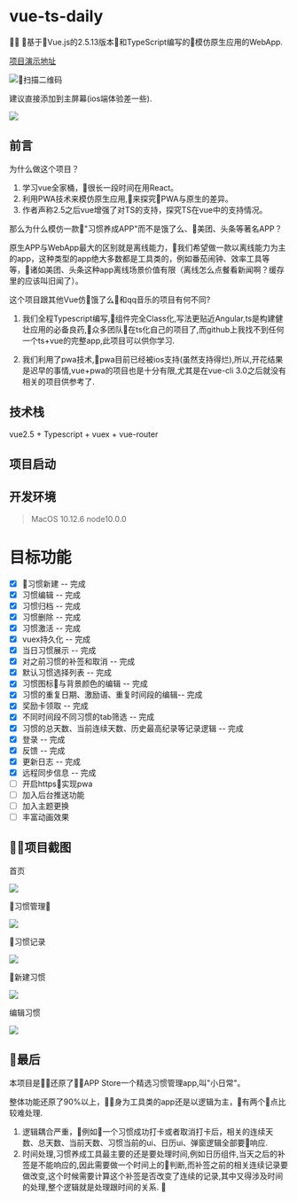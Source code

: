 # vue-ts-daily

基于Vue.js的2.5.13版本和TypeScript编写的模仿原生应用的WebApp.

[项目演示地址](http://day.xiaomuzhu.top/)

![扫描二维码](http://omrbgpqyl.bkt.clouddn.com/18-5-15/73469590.jpg)

建议直接添加到主屏幕(ios端体验差一些).

![](http://omrbgpqyl.bkt.clouddn.com/18-5-16/49737422.jpg)

## 前言

为什么做这个项目？

1. 学习vue全家桶，很长一段时间在用React。
2. 利用PWA技术来模仿原生应用,来探究PWA与原生的差异。
3. 作者声称2.5之后vue增强了对TS的支持，探究TS在vue中的支持情况。

那么为什么模仿一款"习惯养成APP"而不是饿了么、美团、头条等著名APP？

原生APP与WebApp最大的区别就是离线能力，我们希望做一款以离线能力为主的app，这种类型的app绝大多数都是工具类的，例如番茄闹钟、效率工具等等，诸如美团、头条这种app离线场景价值有限（离线怎么点餐看新闻啊？缓存里的应该叫旧闻了）。

这个项目跟其他Vue仿饿了么和qq音乐的项目有何不同?

1. 我们全程Typescript编写,组件完全Class化,写法更贴近Angular,ts是构建健壮应用的必备良药,众多团队在ts化自己的项目了,而github上我找不到任何一个ts+vue的完整app,此项目可以供你学习.

2. 我们利用了pwa技术,pwa目前已经被ios支持(虽然支持得烂),所以,开花结果是迟早的事情,vue+pwa的项目也是十分有限,尤其是在vue-cli 3.0之后就没有相关的项目供参考了.

## 技术栈

vue2.5 + Typescript + vuex + vue-router

## 项目启动


## 开发环境
> MacOS 10.12.6 node10.0.0

# 目标功能

- [x] 习惯新建 -- 完成
- [x] 习惯编辑 -- 完成
- [x] 习惯归档 -- 完成
- [x] 习惯删除 -- 完成
- [x] 习惯激活 -- 完成
- [x] vuex持久化 -- 完成
- [x] 当日习惯展示 -- 完成
- [x] 对之前习惯的补签和取消 -- 完成
- [x] 默认习惯选择列表 -- 完成
- [x] 习惯图标与背景颜色的编辑 -- 完成
- [x] 习惯的重复日期、激励语、重复时间段的编辑-- 完成
- [x] 奖励卡领取 -- 完成
- [x] 不同时间段不同习惯的tab筛选 -- 完成
- [x] 习惯的总天数、当前连续天数、历史最高纪录等记录逻辑 -- 完成
- [x] 登录 -- 完成
- [x] 反馈 -- 完成
- [x] 更新日志 -- 完成
- [x] 远程同步信息 -- 完成
- [ ] 开启https实现pwa
- [ ] 加入后台推送功能
- [ ] 加入主题更换
- [ ] 丰富动画效果

## 项目截图
首页

![](http://omrbgpqyl.bkt.clouddn.com/18-5-15/98606536.jpg)

习惯管理

![](http://omrbgpqyl.bkt.clouddn.com/18-5-15/60061652.jpg)

习惯记录

![](http://omrbgpqyl.bkt.clouddn.com/18-5-16/88199965.jpg)

新建习惯

![](http://omrbgpqyl.bkt.clouddn.com/18-5-16/36512417.jpg)

编辑习惯

![](http://omrbgpqyl.bkt.clouddn.com/18-5-16/55413901.jpg)


## 最后

本项目是还原了APP Store一个精选习惯管理app,叫"小日常"。

整体功能还原了90%以上，身为工具类的app还是以逻辑为主，有两个点比较难处理.
1. 逻辑耦合严重，例如一个习惯成功打卡或者取消打卡后，相关的连续天数、总天数、当前天数、习惯当前的ui、日历ui、弹窗逻辑全部要响应.
2. 时间处理,习惯养成工具最主要的还是要处理时间,例如日历组件,当天之后的补签是不能响应的,因此需要做一个时间上的判断,而补签之前的相关连续记录要做改变,这个时候需要计算这个补签是否改变了连续的记录,其中又得涉及时间的处理,整个逻辑就是处理跟时间的关系.

